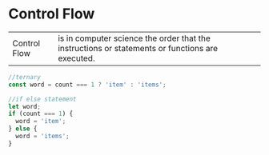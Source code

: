 # Control Flow

|  |  |
| :--- | :--- |
| Control Flow | is in computer science the order that the instructions or statements or functions are executed. |

```javascript
//ternary
const word = count === 1 ? 'item' : 'items';

//if else statement
let word;
if (count === 1) {
  word = 'item';
} else {
  word = 'items';
}
```

